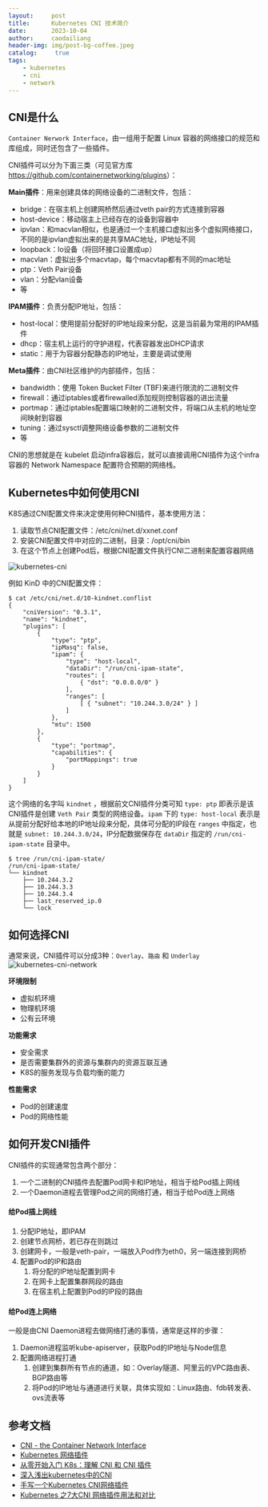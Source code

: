 ```yaml
---
layout:     post
title:      Kubernetes CNI 技术简介
date:       2023-10-04
author:     caodailiang
header-img: img/post-bg-coffee.jpeg
catalog: 	 true
tags:
    - kubernetes
    - cni
    - network
---
```


## CNI是什么
`Container Nerwork Interface`，由一组用于配置 Linux 容器的网络接口的规范和库组成，同时还包含了一些插件。

CNI插件可以分为下面三类（可见官方库<https://github.com/containernetworking/plugins>）：

**Main插件**：用来创建具体的网络设备的二进制文件，包括：
- bridge：在宿主机上创建网桥然后通过veth pair的方式连接到容器
- host-device：移动宿主上已经存在的设备到容器中
- ipvlan：和macvlan相似，也是通过一个主机接口虚拟出多个虚拟网络接口，不同的是ipvlan虚拟出来的是共享MAC地址，IP地址不同
- loopback：lo设备（将回环接口设置成up）
- macvlan：虚拟出多个macvtap，每个macvtap都有不同的mac地址
- ptp：Veth Pair设备
- vlan：分配vlan设备
- 等

**IPAM插件**：负责分配IP地址，包括：
- host-local：使用提前分配好的IP地址段来分配，这是当前最为常用的IPAM插件
- dhcp：宿主机上运行的守护进程，代表容器发出DHCP请求
- static：用于为容器分配静态的IP地址，主要是调试使用

**Meta插件**：由CNI社区维护的内部插件，包括：
- bandwidth：使用 Token Bucket Filter (TBF)来进行限流的二进制文件
- firewall：通过iptables或者firewalled添加规则控制容器的进出流量
- portmap：通过iptables配置端口映射的二进制文件，将端口从主机的地址空间映射到容器
- tuning：通过sysctl调整网络设备参数的二进制文件
- 等

CNI的思想就是在 kubelet 启动infra容器后，就可以直接调用CNI插件为这个infra容器的 Network Namespace 配置符合预期的网络栈。

## Kubernetes中如何使用CNI

K8S通过CNI配置文件来决定使用何种CNI插件，基本使用方法：
1. 读取节点CNI配置文件：/etc/cni/net.d/xxnet.conf
2. 安装CNI配置文件中对应的二进制，目录：/opt/cni/bin
3. 在这个节点上创建Pod后，根据CNI配置文件执行CNI二进制来配置容器网络

![kubernetes-cni](https://caodailiang.github.io/img/posts/k8s-cni-1.png)

例如 KinD 中的CNI配置文件：
```shell
$ cat /etc/cni/net.d/10-kindnet.conflist
{
    "cniVersion": "0.3.1",
    "name": "kindnet",
    "plugins": [
        {
            "type": "ptp",
            "ipMasq": false,
            "ipam": {
                "type": "host-local",
                "dataDir": "/run/cni-ipam-state",
                "routes": [
                    { "dst": "0.0.0.0/0" }
                ],
                "ranges": [
                    [ { "subnet": "10.244.3.0/24" } ]
                ]
            },
            "mtu": 1500
        },
        {
            "type": "portmap",
            "capabilities": {
                "portMappings": true
            }
        }
    ]
}
```

这个网络的名字叫 `kindnet` ，根据前文CNI插件分类可知 `type: ptp` 即表示是该CNI插件是创建 `Veth Pair` 类型的网络设备。`ipam` 下的 `type: host-local` 表示是从提前分配好给本地的IP地址段来分配，具体可分配的IP段在 `ranges` 中指定，也就是 `subnet: 10.244.3.0/24`，IP分配数据保存在 `dataDir` 指定的 `/run/cni-ipam-state` 目录中。

```shell
$ tree /run/cni-ipam-state/
/run/cni-ipam-state/
└── kindnet
    ├── 10.244.3.2
    ├── 10.244.3.3
    ├── 10.244.3.4
    ├── last_reserved_ip.0
    └── lock
```

## 如何选择CNI
通常来说，CNI插件可以分成3种：`Overlay`、`路由` 和 `Underlay`
![kubernetes-cni-network](https://caodailiang.github.io/img/posts/k8s-cni-network.webp)

**环境限制**

- 虚拟机环境
- 物理机环境
- 公有云环境

**功能需求**

- 安全需求
- 是否需要集群外的资源与集群内的资源互联互通
- K8S的服务发现与负载均衡的能力

**性能需求**

- Pod的创建速度
- Pod的网络性能

## 如何开发CNI插件
CNI插件的实现通常包含两个部分：
1. 一个二进制的CNI插件去配置Pod网卡和IP地址，相当于给Pod插上网线
2. 一个Daemon进程去管理Pod之间的网络打通，相当于给Pod连上网络

#### 给Pod插上网线
1. 分配IP地址，即IPAM
2. 创建节点网桥，若已存在则跳过
3. 创建网卡，一般是veth-pair，一端放入Pod作为eth0，另一端连接到网桥
4. 配置Pod的IP和路由
    1. 将分配的IP地址配置到网卡
    2. 在网卡上配置集群网段的路由
    3. 在宿主机上配置到Pod的IP段的路由

#### 给Pod连上网络
一般是由CNI Daemon进程去做网络打通的事情，通常是这样的步骤：
1. Daemon进程监听kube-apiserver，获取Pod的IP地址与Node信息
2. 配置网络进程打通
    1. 创建到集群所有节点的通道，如：Overlay隧道、阿里云的VPC路由表、BGP路由等
    2. 将Pod的IP地址与通道进行关联，具体实现如：Linux路由、fdb转发表、ovs流表等

## 参考文档
- [CNI - the Container Network Interface](https://github.com/containernetworking/cni)
- [Kubernetes 网络插件](https://kubernetes.io/zh-cn/docs/concepts/extend-kubernetes/compute-storage-net/network-plugins/)
- [从零开始入门 K8s：理解 CNI 和 CNI 插件](https://www.infoq.cn/article/6mdfwwghzadihiq9ldst) 
- [深入浅出kubernetes中的CNI](https://zhuanlan.zhihu.com/p/110648535)
- [手写一个Kubernetes CNI网络插件](https://juejin.cn/post/7083372512452542478)
- [Kubernetes 之7大CNI 网络插件用法和对比](https://juejin.cn/post/7236182358817800251)